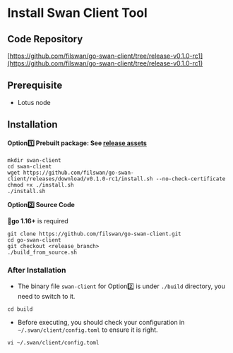 # Install Swan Client Tool

## Code Repository

[https://github.com/filswan/go-swan-client/tree/release-v0.1.0-rc1](https://github.com/filswan/go-swan-client/tree/release-v0.1.0-rc1)

## Prerequisite

* Lotus node

## Installation

#### Option1️⃣ **Prebuilt package**: See [release assets](https://github.com/filswan/go-swan-client/releases)

```
mkdir swan-client
cd swan-client
wget https://github.com/filswan/go-swan-client/releases/download/v0.1.0-rc1/install.sh --no-check-certificate
chmod +x ./install.sh
./install.sh
```

**Option2️⃣ Source Code**

🔔**go 1.16+** is required

```
git clone https://github.com/filswan/go-swan-client.git
cd go-swan-client
git checkout <release_branch>
./build_from_source.sh
```

### After Installation

* The binary file `swan-client` for Option2️⃣ is under `./build` directory, you need to switch to it.

```
cd build
```

* Before executing, you should check your configuration in `~/.swan/client/config.toml` to ensure it is right.

```
vi ~/.swan/client/config.toml
```
